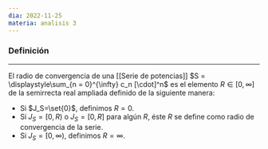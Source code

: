 ```yaml
---
dia: 2022-11-25
materia: analisis 3
---
```

### Definición
---
El radio de convergencia de una [[Serie de potencias]] $S = \displaystyle\sum_{n = 0}^{\infty} c_n [\cdot]^n$ es el elemento $R \in [0, \infty]$ de la semirrecta real ampliada definido de la siguiente manera: 

* Si $J_S=\set{0}$, definimos $R = 0$.
* Si $J_S=[0, R)$ o $J_S=[0, R]$ para algún $R$, éste $R$ se define como radio de convergencia de la serie.
* Si $J_S=[0, \infty)$, definimos $R=\infty$.
